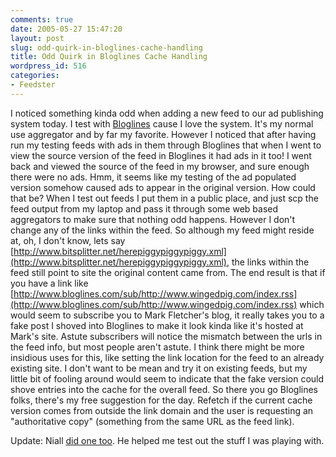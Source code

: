 ```yaml
---
comments: true
date: 2005-05-27 15:47:20
layout: post
slug: odd-quirk-in-bloglines-cache-handling
title: Odd Quirk in Bloglines Cache Handling
wordpress_id: 516
categories:
- Feedster
---
```


I noticed something kinda odd when adding a new feed to our ad publishing system today. I test with [Bloglines](http://www.bloglines.com) cause I love the system. It's my normal use aggregator and by far my favorite. However I noticed that after having run my testing feeds with ads in them through Bloglines that when I went to view the source version of the feed in Bloglines it had ads in it too!  I went back and viewed the source of the feed in my browser, and sure enough there were no ads.  Hmm, it seems like my testing of the ad populated version somehow caused ads to appear in the original version. How could that be? When I test out feeds I put them in a public place, and just scp the feed output from my laptop and pass it through some web based aggregators to make sure that nothing odd happens. However I don't change any of the links within the feed.  So although my feed might reside at, oh, I don't know, lets say [http://www.bitsplitter.net/herepiggypiggypiggy.xml](http://www.bitsplitter.net/herepiggypiggypiggy.xml), the links within the feed still point to site the original content came from. The end result is that if you have a link like [http://www.bloglines.com/sub/http://www.wingedpig.com/index.rss](http://www.bloglines.com/sub/http://www.wingedpig.com/index.rss) which would seem to subscribe you to Mark Fletcher's blog, it really takes you to a fake post I shoved into Bloglines to make it look kinda like it's hosted at Mark's site. Astute subscribers will notice the mismatch between the urls in the feed info, but most people aren't astute. I think there might be more insidious uses for this, like setting the link location for the feed to an already existing site. I don't want to be mean and try it on existing feeds, but my little bit of fooling around would seem to indicate that the fake version could shove entries into the cache for the overall feed. So there you go Bloglines folks, there's my free suggestion for the day. Refetch if the current cache version comes from outside the link domain and the user is requesting an "authoritative copy" (something from the same URL as the feed link).

Update: Niall [did one too](http://www.bloglines.com/sub/http://www.wingedpig.com/). He helped me test out the stuff I was playing with.
